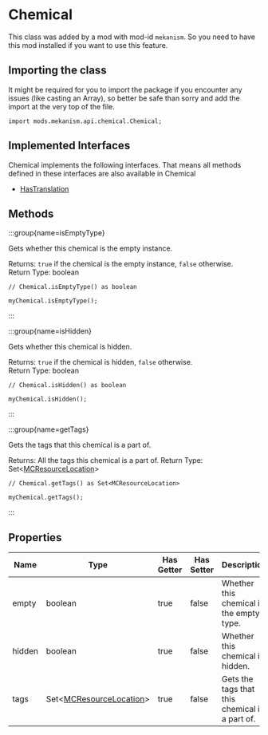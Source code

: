 # Chemical

This class was added by a mod with mod-id `mekanism`. So you need to have this mod installed if you
want to use this feature.

## Importing the class

It might be required for you to import the package if you encounter any issues (like casting an
Array), so better be safe than sorry and add the import at the very top of the file.

```zenscript
import mods.mekanism.api.chemical.Chemical;
```

## Implemented Interfaces

Chemical implements the following interfaces. That means all methods defined in these interfaces are
also available in Chemical

- [HasTranslation](/mods/Mekanism/api/text/HasTranslation)

## Methods

:::group{name=isEmptyType}

Gets whether this chemical is the empty instance.

Returns: `true` if the chemical is the empty instance, `false` otherwise.  
Return Type: boolean

```zenscript
// Chemical.isEmptyType() as boolean

myChemical.isEmptyType();
```

:::

:::group{name=isHidden}

Gets whether this chemical is hidden.

Returns: `true` if the chemical is hidden, `false` otherwise.  
Return Type: boolean

```zenscript
// Chemical.isHidden() as boolean

myChemical.isHidden();
```

:::

:::group{name=getTags}

Gets the tags that this chemical is a part of.

Returns: All the tags this chemical is a part of.
Return Type: Set&lt;[MCResourceLocation](/vanilla/api/util/MCResourceLocation)&gt;

```zenscript
// Chemical.getTags() as Set<MCResourceLocation>

myChemical.getTags();
```

:::

## Properties

| Name   | Type                                                                   | Has Getter | Has Setter | Description                               |
|--------|------------------------------------------------------------------------|------------|------------|-------------------------------------------|
| empty  | boolean                                                                | true | false | Whether this chemical is the empty type.  |
| hidden | boolean                                                                | true | false | Whether this chemical is hidden.          |
| tags   | Set&lt;[MCResourceLocation](/vanilla/api/util/MCResourceLocation)&gt;  | true | false | Gets the tags that this chemical is a part of. |
